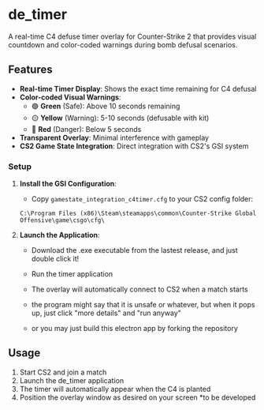 # de_timer

A real-time C4 defuse timer overlay for Counter-Strike 2 that provides visual countdown and color-coded warnings during bomb defusal scenarios.

## Features

- **Real-time Timer Display**: Shows the exact time remaining for C4 defusal
- **Color-coded Visual Warnings**:
  - 🟢 **Green** (Safe): Above 10 seconds remaining
  - 🟡 **Yellow** (Warning): 5-10 seconds (defusable with kit)
  - 🔴 **Red** (Danger): Below 5 seconds
- **Transparent Overlay**: Minimal interference with gameplay
- **CS2 Game State Integration**: Direct integration with CS2's GSI system

### Setup

1. **Install the GSI Configuration**:
   - Copy `gamestate_integration_c4timer.cfg` to your CS2 config folder:

   ```plaintext
   C:\Program Files (x86)\Steam\steamapps\common\Counter-Strike Global Offensive\game\csgo\cfg\
   ```

2. **Launch the Application**:
   - Download the .exe executable from the lastest release, and just double click it!
   - Run the timer application
   - The overlay will automatically connect to CS2 when a match starts
   - the program might say that it is unsafe or whatever, but when it pops up, just click "more details" and "run anyway"

   - or you may just build this electron app by forking the repository

## Usage

1. Start CS2 and join a match
2. Launch the de_timer application
3. The timer will automatically appear when the C4 is planted
4. Position the overlay window as desired on your screen *to be developed
